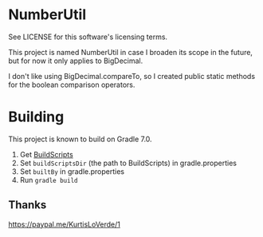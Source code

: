 NumberUtil
==========

See LICENSE for this software's licensing terms.

This project is named NumberUtil in case I broaden its scope in the future, but for now it only applies to BigDecimal.

I don't like using BigDecimal.compareTo, so I created public static methods for the boolean comparison operators.


# Building

This project is known to build on Gradle 7.0.

1.  Get [BuildScripts](https://github.com/kloverde/BuildScripts)
3.  Set `buildScriptsDir` (the path to BuildScripts) in gradle.properties
4.  Set `builtBy` in gradle.properties
5.  Run `gradle build`


## Thanks

https://paypal.me/KurtisLoVerde/1
